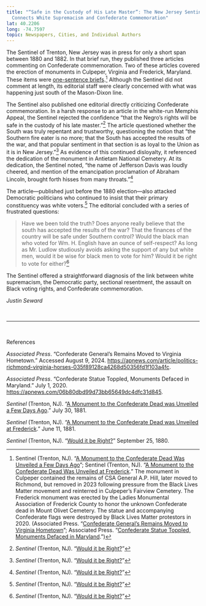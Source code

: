 ```yaml
---
title: "“Safe in the Custody of His Late Master”: The New Jersey Sentinel
  Connects White Supremacism and Confederate Commemoration"
lat: 40.2206
long: -74.7597
topic: Newspapers, Cities, and Individual Authors
---
```

The Sentinel of Trenton, New Jersey was in press for only a short span between 1880 and 1882. In that brief run, they published three articles commenting on Confederate commemoration. Two of these articles covered the erection of monuments in Culpeper, Virginia and Frederick, Maryland. These items were [one-sentence briefs](https://falseimage.pennds.org/essay/numbers-and-news-briefs-in-kansas%E2%80%99-black-press/).[^1] Although the Sentinel did not comment at length, its editorial staff were clearly concerned with what was happening just south of the Mason-Dixon line. 

The Sentinel also published one editorial directly criticizing Confederate commemoration. In a harsh response to an article in the white-run Memphis Appeal, the Sentinel rejected the confidence “that the Negro’s rights will be safe in the custody of his late master.”[^2] The article questioned whether the South was truly repentant and trustworthy, questioning the notion that “the Southern fire eater is no more; that the South has accepted the results of the war, and that popular sentiment in that section is as loyal to the Union as it is in New Jersey.”[^3] As evidence of this continued disloyalty, it referenced the dedication of the monument in Antietam National Cemetery. At its dedication, the Sentinel noted, “the name of Jefferson Davis was loudly cheered, and mention of the emancipation proclamation of Abraham Lincoln, brought forth hisses from many throats.”[^4]

The article—published just before the 1880 election—also attacked Democratic politicians who continued to insist that their primary constituency was white voters.[^4] The editorial concluded with a series of frustrated questions: 

> Have we been told the truth? Does anyone really believe that the south has accepted the results of the war? That the finances of the country will be safe under Southern control? Would the black man who voted for Wm. H. English have an ounce of self-respect? As long as Mr. Ludlow studiously avoids asking the support of any but white men, would it be wise for black men to vote for him? Would it be right to vote for either?[^6]

The Sentinel offered a straightforward diagnosis of the link between white supremacism, the Democratic party, sectional resentment, the assault on Black voting rights, and Confederate commemoration.

*Justin Seward*

<br>

<hr>

<br>

References

*Associated Press*. “Confederate General’s Remains Moved to Virginia Hometown.” Accessed August 9, 2024. https://apnews.com/article/politics-richmond-virginia-horses-035f89128ca4268d50356fd1f103a4fc.

*Associated Press*. “Confederate Statue Toppled, Monuments Defaced in Maryland.” July 1, 2020. https://apnews.com/06b80dbd99d73bb65649dc4dfc31d845.

*Sentinel* (Trenton, NJ). “[A Monument to the Confederate Dead was Unveiled a Few Days Ago](https://infoweb-newsbank-com.proxy.library.upenn.edu/apps/readex/publication-browse?p=EANAAA&t=pubname%3A12B71455EDA827F8%21Sentinel&year=1882).” July 30, 1881.

*Sentinel* (Trenton, NJ). “[A Monument to the Confederate Dead was Unveiled at Frederick](https://infoweb-newsbank-com.proxy.library.upenn.edu/apps/readex/publication-browse?p=EANAAA&t=pubname%3A12B71455EDA827F8%21Sentinel&year=1882).” June 11, 1881.

*Sentinel* (Trenton, NJ). “[Would it be Right?](https://infoweb-newsbank-com.proxy.library.upenn.edu/apps/readex/publication-browse?p=EANAAA&t=pubname%3A12B71455EDA827F8%21Sentinel&year=1882)” September 25, 1880.

[^1]: Sentinel (Trenton, NJ). “[A Monument to the Confederate Dead Was Unveiled a Few Days Ago](https://infoweb-newsbank-com.proxy.library.upenn.edu/apps/readex/publication-browse?p=EANAAA&t=pubname%3A12B71455EDA827F8%21Sentinel&year=1882)”; Sentinel (Trenton, NJ). “[A Monument to the Confederate Dead Was Unveiled at Frederick](https://infoweb-newsbank-com.proxy.library.upenn.edu/apps/readex/publication-browse?p=EANAAA&t=pubname%3A12B71455EDA827F8%21Sentinel&year=1882).” The monument in Culpeper contained the remains of CSA General A.P. Hill, later moved to Richmond, but removed in 2023 following pressure from the Black Lives Matter movement and reinterred in Culpeper’s Fairview Cemetery. The Frederick monument was erected by the Ladies Monumental Association of Frederick County to honor the unknown Confederate dead in Mount Olivet Cemetery. The statue and accompanying Confederate flags were destroyed by Black Lives Matter protestors in 2020. (Associated Press. “[Confederate General’s Remains Moved to Virginia Hometown](https://apnews.com/article/politics-richmond-virginia-horses-035f89128ca4268d50356fd1f103a4fc)”; Associated Press. “[Confederate Statue Toppled, Monuments Defaced in Maryland](https://apnews.com/06b80dbd99d73bb65649dc4dfc31d845).”)

[^2]: *Sentinel* (Trenton, NJ). “[Would it be Right?](https://infoweb-newsbank-com.proxy.library.upenn.edu/apps/readex/publication-browse?p=EANAAA&t=pubname%3A12B71455EDA827F8%21Sentinel&year=1882)”

[^3]: *Sentinel* (Trenton, NJ). “[Would it be Right?](https://infoweb-newsbank-com.proxy.library.upenn.edu/apps/readex/publication-browse?p=EANAAA&t=pubname%3A12B71455EDA827F8%21Sentinel&year=1882)”

[^4]: *Sentinel* (Trenton, NJ). “[Would it be Right?](https://infoweb-newsbank-com.proxy.library.upenn.edu/apps/readex/publication-browse?p=EANAAA&t=pubname%3A12B71455EDA827F8%21Sentinel&year=1882)”

[^5]: *Sentinel* (Trenton, NJ). “[Would it be Right?](https://infoweb-newsbank-com.proxy.library.upenn.edu/apps/readex/publication-browse?p=EANAAA&t=pubname%3A12B71455EDA827F8%21Sentinel&year=1882)”

[^6]: *Sentinel* (Trenton, NJ). “[Would it be Right?](https://infoweb-newsbank-com.proxy.library.upenn.edu/apps/readex/publication-browse?p=EANAAA&t=pubname%3A12B71455EDA827F8%21Sentinel&year=1882)”
